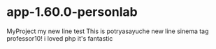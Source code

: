 # app-1.60.0-personlab
MyProject
my new line test
This is potryasayuche
new line sinema tag
professor10!
i loved php it's fantastic

